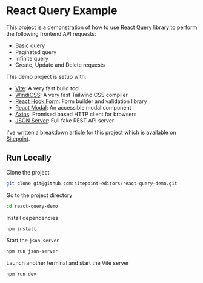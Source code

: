 # React Query Example

This project is a demonstration of how to use [React Query](https://react-query.tanstack.com) library to perform the following frontend API requests:

- Basic query
- Paginated query
- Infinite query
- Create, Update and Delete requests

This demo project is setup with:

- [Vite](https://vitejs.dev/): A very fast build tool
- [WindiCSS](https://windicss.org/): A very fast Tailwind CSS compiler
- [React Hook Form](https://react-hook-form.com/): Form builder and validation library
- [React Modal](http://reactcommunity.org/react-modal/): An accessible modal component
- [Axios](https://github.com/axios/axios): Promised based HTTP client for browsers
- [JSON Server](https://github.com/typicode/json-server): Full fake REST API server

I've written a breakdown article for this project which is available on [Sitepoint](https://www.sitepoint.com/blog/).

## Run Locally

Clone the project

```bash
git clone git@github.com:sitepoint-editors/react-query-demo.git
```

Go to the project directory

```bash
cd react-query-demo
```

Install dependencies

```bash
npm install
```

Start the `json-server`

```bash
npm run json-server
```

Launch another terminal and start the Vite server

```bash
npm run dev
```
